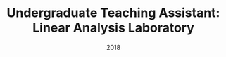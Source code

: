 ---
title: "Undergraduate Teaching Assistant: Linear Analysis Laboratory"
collection: teaching
type: "Undergraduate course"
permalink: /teaching/LS_Lab_FEEC_2018
venue: "University of Campinas, Faculty of
Electrical and Computer Engineering"
date: 2018
location: "University of Campinas, Brazil"
---